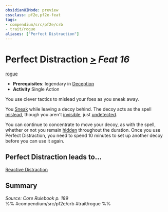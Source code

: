 ```yaml
---
obsidianUIMode: preview
cssclass: pf2e,pf2e-feat
tags:
- compendium/src/pf2e/crb
- trait/rogue
aliases: ["Perfect Distraction"]
---
```

# Perfect Distraction  [>](/rules/core-rulebook/chapter-9-playing-the-game.md#Actions "Single Action") *Feat 16*  
[rogue](/rules/traits/rogue.md)  

- **Prerequisites**: legendary in [Deception](/compendium/skills.md#Deception)
- **Activity** Single Action

You use clever tactics to mislead your foes as you sneak away.

You [Sneak](/rules/actions/sneak.md) while leaving a decoy behind. The decoy acts as the spell [mislead](/compendium/spells/mislead.md), though you aren't [invisible](/rules/conditions.md#Invisible), just [undetected](/rules/conditions.md#Undetected).

You can continue to concentrate to move your decoy, as with the spell, whether or not you remain [hidden](/rules/conditions.md#Hidden) throughout the duration. Once you use Perfect Distraction, you need to spend 10 minutes to set up another decoy before you can use it again.

## Perfect Distraction leads to...

[Reactive Distraction](/compendium/feats/reactive-distraction.md)

## Summary

*Source: Core Rulebook p. 189*  
%% #compendium/src/pf2e/crb #trait/rogue %%
